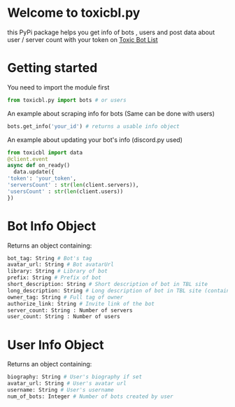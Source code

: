 # Welcome to toxicbl.py
 this PyPi package helps you get info of bots , users and post data about user
 / server count with your token on [Toxic Bot List](https://www.toxic-bot-list.ml)
# Getting started
You need to import the module first
```py
from toxicbl.py import bots # or users 
```
An example about scraping info for bots (Same can be done with users)
```py
bots.get_info('your_id') # returns a usable info object
```
An example about updating your bot's info (discord.py used)
```py
from toxicbl import data
@client.event
async def on_ready()
  data.update({
'token': 'your_token',
'serversCount' : str(len(client.servers)),
'usersCount' : str(len(client.users))
})
```
# Bot Info Object
Returns an object containing: 
```py
bot_tag: String # Bot's tag
avatar_url: String # Bot avatarUrl
library: String # Library of bot
prefix: String # Prefix of bot
short_description: String # Short description of bot in TBL site
long_description: String # Long description of bot in TBL site (contains markdown & html)
owner_tag: String # Full tag of owner
authorize_link: String # Invite link of the bot
server_count: String : Number of servers
user_count: String : Number of users
```
# User Info Object
Returns an object containing: 
```py
biography: String # User's biography if set
avatar_url: String # User's avatar url
username: String # User's username
num_of_bots: Integer # Number of bots created by user
```